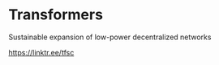 # Transformers
Sustainable  expansion of  low-power  decentralized  networks

https://linktr.ee/tfsc

